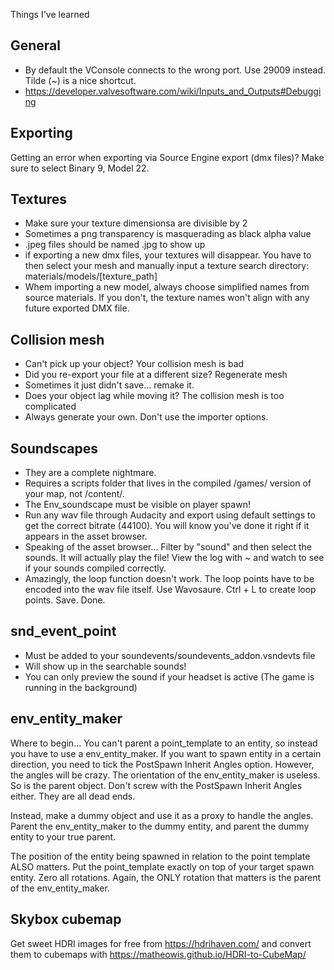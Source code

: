 Things I've learned

## General

* By default the VConsole connects to the wrong port. Use 29009 instead. Tilde (~) is a nice shortcut.
* https://developer.valvesoftware.com/wiki/Inputs_and_Outputs#Debugging

## Exporting
Getting an error when exporting via Source Engine export (dmx files)? Make sure to select Binary 9, Model 22.

## Textures
* Make sure your texture dimensionsa are divisible by 2
* Sometimes a png transparency is masquerading as black alpha value
* .jpeg files should be named .jpg to show up
* if exporting a new dmx files, your textures will disappear. You have to then select your mesh and manually input a texture search directory:
  materials/models/[texture_path]
* Whem importing a new model, always choose simplified names from source materials. If you don't, the texture names won't align with any future exported DMX file.

## Collision mesh
* Can't pick up your object? Your collision mesh is bad
* Did you re-export your file at a different size? Regenerate mesh
* Sometimes it just didn't save... remake it.
* Does your object lag while moving it? The collision mesh is too complicated
* Always generate your own. Don't use the importer options.

## Soundscapes
* They are a complete nightmare.
* Requires a scripts folder that lives in the compiled /games/ version of your map, not /content/.
* The Env_soundscape must be visible on player spawn!
* Run any wav file through Audacity and export using default settings to get the correct bitrate (44100). You will know you've done it right if it appears in the asset browser.
* Speaking of the asset browser... Filter by "sound" and then select the sounds. It will actually play the file!  View the log with ~ and watch to see if your sounds compiled correctly.
* Amazingly, the loop function doesn't work. The loop points have to be encoded into the wav file itself. Use Wavosaure. Ctrl + L to create loop points. Save. Done.

## snd_event_point

* Must be added to your soundevents/soundevents_addon.vsndevts file
* Will show up in the searchable sounds!
* You can only preview the sound if your headset is active (The game is running in the background)

## env_entity_maker
Where to begin... You can't parent a point_template to an entity, so instead you have to use a env_entity_maker. If you want to spawn entity in a certain direction, you need to tick the PostSpawn Inherit Angles option. However, the angles will be crazy. The orientation of the env_entity_maker is useless. So is the parent object. Don't screw with the PostSpawn Inherit Angles either. They are all dead ends.

Instead, make a dummy object and use it as a proxy to handle the angles. Parent the env_entity_maker to the dummy entity, and parent the dummy entity to your true parent.

The position of the entity being spawned in relation to the point template ALSO matters. Put the point_template exactly on top of your target spawn entity. Zero all rotations. Again, the ONLY rotation that matters is the parent of the env_entity_maker.


## Skybox cubemap

Get sweet HDRI images for free from https://hdrihaven.com/ and convert them to cubemaps with https://matheowis.github.io/HDRI-to-CubeMap/
